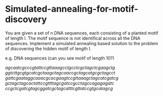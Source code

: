 # Simulated-annealing-for-motif-discovery
You are given a set of n DNA sequences, each consisting of a planted motif of length l. The motif sequence is not identifical across all the DNA sequences. Implement a simulated annealing based solution to the problem of discovering the hidden motif of length l. 

e.g. DNA sequences (can you see motif of length 10?)

*agcaatcgcccgtattccgttaaagcctgcctcgctagctcgaagctg*<br>
*ggtcttgcgtgcatcgctaagctagcaaccgctagcatgcgctagcct*<br>
*gattcgaataggcaaacgcacgaagtccgttaaagctagcatcgatcg*<br>
*gctagctagcactattccgttttagcgatccgcctagccagagagatc*<br>
*ccgctcgatcgtagcggatcgctagcatttcgttatccgtgcatagcg*
